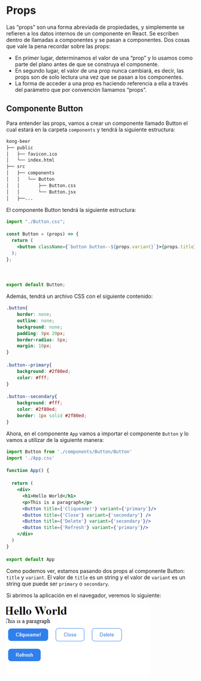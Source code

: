# Props

Las “props” son una forma abreviada de propiedades, y simplemente se refieren a los datos internos de un componente en React. Se escriben dentro de llamadas a componentes y se pasan a componentes. Dos cosas que vale la pena recordar sobre las props:

- En primer lugar, determinamos el valor de una “prop” y lo usamos como parte del plano antes de que se construya el componente.
- En segundo lugar, el valor de una prop nunca cambiará, es decir, las props son de solo lectura una vez que se pasan a los componentes.
- La forma de acceder a una prop es haciendo referencia a ella a través del parámetro que por convención llamamos “props”.


## Componente Button

Para entender las props, vamos a crear un componente llamado Button el cual estará en la carpeta `components` y tendrá la siguiente estructura:

```bash
kong-beer
├── public
│   ├── favicon.ico
│   └── index.html
├── src
│   ├── components
│   │   └── Button
│   │       ├── Button.css
│   │       └── Button.jsx
│   ├──...
```

El componente Button tendrá la siguiente estructura:

```jsx
import "./Button.css";

const Button = (props) => {
  return (
    <button className={`button button--${props.variant}`}>{props.title}</button>
  );
};



export default Button;
```

Además, tendrá un archivo CSS con el siguiente contenido:

```css
.button{
    border: none;
    outline: none;
    background: none;
    padding: 9px 20px;
    border-radius: 8px;
    margin: 10px;
}

.button--primary{
    background: #2f80ed;
    color: #fff;
}

.button--secondary{
    background: #fff;
    color: #2f80ed;
    border: 1px solid #2f80ed;
}
```

Ahora, en el componente `App` vamos a importar el componente `Button` y lo vamos a utilizar de la siguiente manera:

```jsx
import Button from './components/Button/Button'
import './App.css'

function App() {
  
  return (
    <div>
      <h1>Hello World</h1>
      <p>This is a paragraph</p>
      <Button title={'Cliqueame!'} variant={'primary'}/>
      <Button title={'Close'} variant={'secondary'} />
      <Button title={'Delete'} variant={'secondary'}/>
      <Button title={'Refresh'} variant={'primary'}/>
    </div>
  )
}

export default App
```

Como podemos ver, estamos pasando dos props al componente Button: `title` y `variant`. El valor de `title` es un string y el valor de `variant` es un string que puede ser `primary` o `secondary`.

Si abrimos la aplicación en el navegador, veremos lo siguiente:

![1700081089262](image/02-clase/1700081089262.png)

